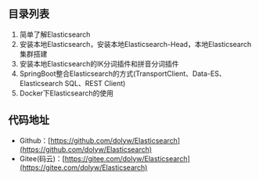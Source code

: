 ## 目录列表

1. 简单了解Elasticsearch
2. 安装本地Elasticsearch，安装本地Elasticsearch-Head，本地Elasticsearch集群搭建
3. 安装本地Elasticsearch的IK分词插件和拼音分词插件
4. SpringBoot整合Elasticsearch的方式(TransportClient、Data-ES、Elasticsearch SQL、REST Client)
5. Docker下Elasticsearch的使用

## 代码地址

* Github：[https://github.com/dolyw/Elasticsearch](https://github.com/dolyw/Elasticsearch)
* Gitee(码云)：[https://gitee.com/dolyw/Elasticsearch](https://gitee.com/dolyw/Elasticsearch)